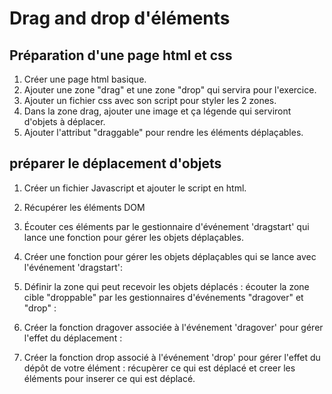 
# Drag and drop d'éléments

## Préparation d'une page html et css

1. Créer une page html basique.
2. Ajouter une zone "drag" et une zone "drop" qui servira pour l'exercice.
3. Ajouter un fichier css avec son script pour styler les 2 zones.
4. Dans la zone drag, ajouter une image et ça légende qui serviront d'objets à déplacer.
5. Ajouter l'attribut "draggable" pour rendre les éléments déplaçables.

## préparer le déplacement d'objets

1. Créer un fichier Javascript et ajouter le script en html.
2. Récupérer les éléments DOM

3. Écouter ces éléments par le gestionnaire d'événement 'dragstart' qui lance une fonction pour gérer les objets déplaçables.

4. Créer une fonction pour gérer les objets déplaçables qui se lance avec l'événement 'dragstart':

5. Définir la zone qui peut recevoir les objets déplacés : écouter la zone cible "droppable" par les gestionnaires d'événements "dragover" et "drop" :

6. Créer la fonction dragover associée à l'événement 'dragover' pour gérer l'effet du déplacement :

7. Créer la fonction drop associé à l'événement 'drop' pour gérer l'effet du dépôt de votre élément :
récupèrer ce qui est déplacé et creer les éléments pour inserer ce qui est déplacé.
